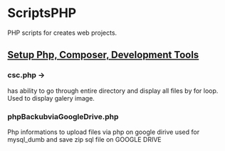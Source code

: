 # ScriptsPHP
PHP scripts for creates web projects. 

##  [Setup Php, Composer, Development Tools](Setup/ComposerPhp7Setup.md)
 




### csc.php ->
has ability to go through entire directory and display  all files by for loop.  Used to display galery image.


### phpBackubviaGoogleDrive.php

Php informations to upload files via php on google dirive used for mysql_dumb and save zip sql file on GOOGLE DRIVE
